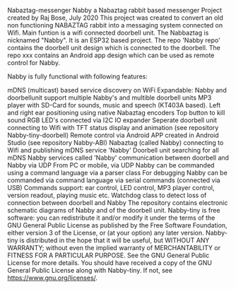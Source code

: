 Nabaztag-messenger Nabby
a Nabaztag rabbit based messenger Project
created by Raj Bose, July 2020
This project was created to convert an old non functioning NABAZTAG rabbit into a messaging system connected on Wifi. Main funtion is a wifi connected doorbell unit. The Nabbaztag is nicknamed "Nabby". It is an ESP32 based project. The repo 'Nabby repo' contains the doorbell unit design which is connected to the doorbell. The repo xxx contains an Android app design which can be used as remote control for Nabby.

Nabby is fully functional with following features:

mDNS (multicast) based service discovery on WiFi
Expandable: Nabby and doorbellunit support multiple Nabby's and multible doorbell units
MP3 player with SD-Card for sounds, music and speech (KT403A based).
Left and right ear positioning using native Nabaztag encoders
Top button to kill sound
RGB LED's connected via I2C IO expander
Seperate doorbell unit connecting to Wifi with TFT status display and animation (see repository Nabby-tiny-doorbell)
Remote control via Android APP created in Android Studio (see repository Nabby-ABI)
Nabaztag (called Nabby) connecting to Wifi and publishing mDNS service 'Nabby'
Doorbell unit searching for all mDNS Nabby services called 'Nabby'
communication between doorbell and Nabby via UDP
From PC or mobile, via UDP Nabby can be commanded using a command language via a parser class
For debugging Nabby can be commanded via command language via serial commands (connected via USB)
Commands support: ear control, LED control, MP3 player control, version readout, playing music etc.
Watchdog class to detect loss of connection between doorbell and Nabby
The repository contains electronic schematic diagrams of Nabby and of the doorbell unit.
Nabby-tiny is free software: you can redistribute it and/or modify it under the terms of the GNU General Public License as published by the Free Software Foundation, either version 3 of the License, or (at your option) any later version. Nabby-tiny is distributed in the hope that it will be useful, but WITHOUT ANY WARRANTY; without even the implied warranty of MERCHANTABILITY or FITNESS FOR A PARTICULAR PURPOSE. See the GNU General Public License for more details. You should have received a copy of the GNU General Public License along with Nabby-tiny. If not, see https://www.gnu.org/licenses/.
